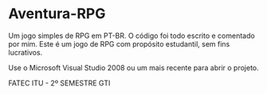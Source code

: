 Aventura-RPG
============

Um jogo simples de RPG em PT-BR. O código foi todo escrito e comentado por mim.
Este é um jogo de RPG com propósito estudantil, sem fins lucrativos.

Use o Microsoft Visual Studio 2008 ou um mais recente para abrir o projeto.

FATEC ITU - 2º SEMESTRE GTI

